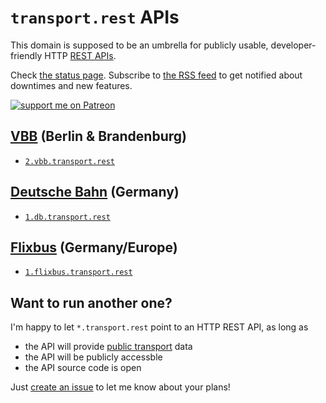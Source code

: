 # `transport.rest` APIs

This domain is supposed to be an umbrella for publicly usable, developer-friendly HTTP [REST APIs](https://en.wikipedia.org/wiki/Representational_state_transfer).

Check [the status page](https://status.transport.rest). Subscribe to [the RSS feed](feed.xml) to get notified about downtimes and new features.

[![support me on Patreon](https://img.shields.io/badge/support%20me-on%20patreon-fa7664.svg)](https://patreon.com/derhuerst)

## [VBB](https://en.wikipedia.org/wiki/Verkehrsverbund_Berlin-Brandenburg) (Berlin & Brandenburg)

- [`2.vbb.transport.rest`](https://github.com/derhuerst/vbb-rest/blob/2/docs/index.md)

## [Deutsche Bahn](https://en.wikipedia.org/wiki/Deutsche_Bahn) (Germany)

- [`1.db.transport.rest`](https://github.com/derhuerst/db-rest/blob/master/docs/index.md)

## [Flixbus](https://en.wikipedia.org/wiki/Flixbus) (Germany/Europe)

- [`1.flixbus.transport.rest`](https://github.com/juliuste/meinfernbus-rest/blob/v1/readme.md)

## Want to run another one?

I'm happy to let `*.transport.rest` point to an HTTP REST API, as long as

- the API will provide [public transport](https://en.wikipedia.org/wiki/Public_transport) data
- the API will be publicly accessble
- the API source code is open

Just [create an issue](https://github.com/derhuerst/transport.rest/issues/new) to let me know about your plans!

